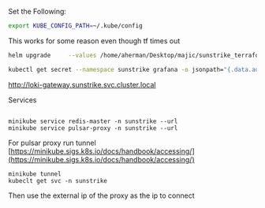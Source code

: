 

Set the Following:

``` bash
export KUBE_CONFIG_PATH=~/.kube/config
```


This works for some reason even though tf times out

``` bash
helm upgrade     --values /home/aherman/Desktop/majic/sunstrike_terraform/helm/pulsar/values-minikube.yaml     --namespace sunstrike     pulsar apache/pulsar
```


```bash
kubectl get secret --namespace sunstrike grafana -o jsonpath="{.data.admin-password}" | base64 --decode ; echo

```


http://loki-gateway.sunstrike.svc.cluster.local



Services
```aiignore

minikube service redis-master -n sunstrike --url
minikube service pulsar-proxy -n sunstrike --url
```

For pulsar proxy run tunnel [https://minikube.sigs.k8s.io/docs/handbook/accessing/](https://minikube.sigs.k8s.io/docs/handbook/accessing/)
```
minikube tunnel
kubeclt get svc -n sunstrike
```
Then use the external ip of the proxy as the ip to connect
